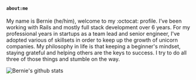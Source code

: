#### `about:me`

My name is Bernie (he/him), welcome to my :octocat: profile. I’ve been working with Rails and mostly full stack development over 6 years. For my professional years in startups as a team lead and senior engineer, I've adopted various of skillsets in order to keep up the growth of unicorn companies. My philosophy in life is that keeping a beginner's mindset, staying grateful and helping others are the keys to success. I try to do all three of those things and stumble on the way.

![Bernie's github stats](https://github-readme-stats.vercel.app/api?username=berniechiu&show_icons=true&count_private=true)
